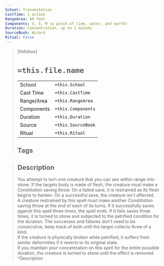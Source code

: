 ```yaml
---
School: Transmutation
CastTime: 1 action
RangeArea: 60 feet
Components: V, S, M (a pinch of lime, water, and earth)
Duration: Concentration, up to 1 minute
SourceBook: Wizard
Ritual: False
---
```

> [!infobox]
>
> # `=this.file.name`
> |            |                    |
> | ---------- | ------------------ |
> | School     | `=this.School`     |
> | Cast Time  | `=this.CastTime`   |
> | Range/Area | `=this.RangeArea`  |
> | Components | `=this.Components` |
> | Duration   | `=this.Duration`   |
> | Source     | `=this.SourceBook` |
> | Ritual     | `=this.Ritual`     |
>## Tags
>

> ## Description
> You attempt to turn one creature that you can see within range into stone. If the targets body is made of flesh, the creature must make a Constitution saving throw. On a failed save, it is restrained as its flesh begins to harden. On a successful save, the creature isn't affected.<br> A creature restrained by this spell must make another Constitution saving throw at the end of each of its turns. If it successfully saves against this spell three times, the spell ends. If it fails saves three times, it is turned to stone and subjected to the petrified condition for the duration. The successes and failures don't need to be consecutive, keep track of both until the target collects three of a kind.<br> If the creature is physically broken while petrified, it suffers from similar deformities if it reverts to its original state.<br> If you maintain your concentration on this spell for the entire possible duration, the creature is turned to stone until the effect is removed. 
> ^Description